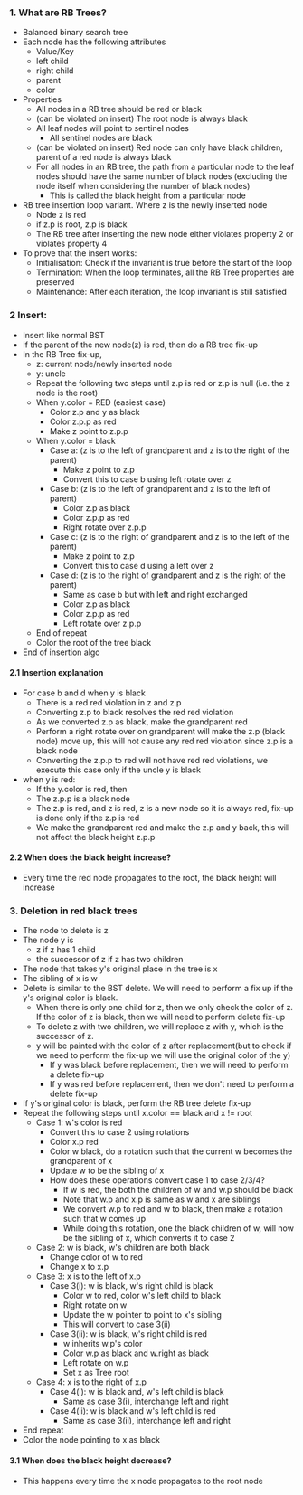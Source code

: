 
### 1. What are RB Trees?
- Balanced binary search tree 
- Each node has the following attributes
	- Value/Key
	- left child
	- right child
	- parent 
	- color
- Properties
	- All nodes in a RB tree should be red or black
	- (can be violated on insert) The root node is always black
	- All leaf nodes will point to sentinel nodes 
		- All sentinel nodes are black
	- (can be violated on insert) Red node can only have black children, parent of a red node is always black
	- For all nodes in an RB tree, the path from a particular node to the leaf nodes should have the same number of black nodes (excluding the node itself when considering the number of black nodes)
		- This is called the black height from a particular node
- RB tree insertion loop variant. Where z is the newly inserted node
	- Node z is red
	- if z.p is root, z.p is black
	- The RB tree after inserting the new node either violates property 2 or violates property 4
- To prove that the insert works:
	- Initialisation: Check if the invariant is true before the start of the loop
	- Termination: When the loop terminates, all the RB Tree properties are preserved 
	- Maintenance: After each iteration, the loop invariant is still satisfied

### 2 Insert:
- Insert like normal BST
- If the parent of the new node(z) is red, then do a RB tree fix-up
- In the RB Tree fix-up, 
	- z: current node/newly inserted node
	- y: uncle
	- Repeat the following two steps until z.p is red or z.p is null (i.e. the z node is the root)
	- When y.color = RED (easiest case)
		- Color z.p and y as black
		- Color z.p.p as red
		- Make z point to z.p.p
	- When y.color = black
		- Case a: (z is to the left of grandparent and z is to the right of the parent)
			- Make z point to z.p 
			- Convert this to case b using left rotate over z
		- Case b: (z is to the left of grandparent and z is to the left of parent) 
			- Color z.p as black
			- Color z.p.p as red
			- Right rotate over z.p.p
		- Case c: (z is to the right of grandparent and z is to the left of the parent)
			- Make z point to z.p
			- Convert this to case d using a left over z
		- Case d: (z is to the right of grandparent and z is the right of the parent)
			- Same as case b but with left and right exchanged
			- Color z.p as black
			- Color z.p.p as red
			- Left rotate over z.p.p
	- End of repeat
	- Color the root of the tree black
- End of insertion algo
#### 2.1 Insertion explanation
- For case b and d when y is black
	- There is a red red violation in z and z.p
	- Converting z.p to black resolves the red red violation
	- As we converted z.p as black, make the grandparent red
	- Perform a right rotate over on grandparent will make the z.p (black node) move up, this will not cause any red red violation since z.p is a black node
	- Converting the z.p.p to red will not have red red violations, we execute this case only if the uncle y is black
- when y is red: 
	- If the y.color is red, then
	- The z.p.p is a black node
	- The z.p is red, and z is red, z is a new node so it is always red, fix-up is done only if the z.p is red
	- We make the grandparent red and make the z.p and y back, this will not affect the black height z.p.p
#### 2.2 When does the black height increase?
- Every time the red node propagates to the root, the black height will increase

### 3. Deletion in red black trees
- The node to delete is z
- The node y is
	- z if z has 1 child
	- the successor of z if z has two children
- The node that takes y's original place in the tree is x
- The sibling of x is w 
- Delete is similar to the BST delete. We will need to perform a fix up if the y's original color is black. 
	- When there is only one child for z, then we only check the color of z. If the color of z is black, then we will need to perform delete fix-up
	- To delete z with two children, we will replace z with y, which is the successor of z. 
	- y will be painted with the color of z after replacement(but to check if we need to perform the fix-up we will use the original color of the y)
		- If y was black before replacement, then we will need to perform a delete fix-up
		- If y was red before replacement, then we don't need to perform a delete fix-up
- If y's original color is black, perform the RB tree delete fix-up
- Repeat the following steps until x.color == black and x != root
	- Case 1: w's color is red 
		- Convert this to case 2 using rotations
		- Color x.p red
		- Color w black, do a rotation such that the current w becomes the grandparent of x
		- Update w to be the sibling of x
		- How does these operations convert case 1 to case 2/3/4?
			- If w is red, the both the children of w and w.p should be black
			- Note that w.p and x.p is same as w and x are siblings
			- We convert w.p to red and w to black, then make a rotation such that w comes up
			- While doing this rotation, one the black children of w, will now be the sibling of x, which converts it to case 2
	- Case 2: w is black, w's children are both black
		- Change color of w to red
		- Change x to x.p
	- Case 3: x is to the left of x.p 
		- Case 3(i): w is black, w's right child is black 
			- Color w to red, color w's left child to black
			- Right rotate on w
			- Update the w pointer to point to x's sibling
			- This will convert to case 3(ii)
		- Case 3(ii): w is black, w's right child is red
			- w inherits w.p's color
			- Color w.p as black and w.right as black
			- Left rotate on w.p
			- Set x as Tree root
	- Case 4: x is to the right of x.p
		- Case 4(i): w is black and, w's left child is black
			- Same as case 3(i), interchange left and right
		- Case 4(ii): w is black and w's left child is red
			- Same as case 3(ii), interchange left and right
- End repeat
- Color the node pointing to x as black

#### 3.1 When does the black height decrease?
- This happens every time the x node propagates to the root node